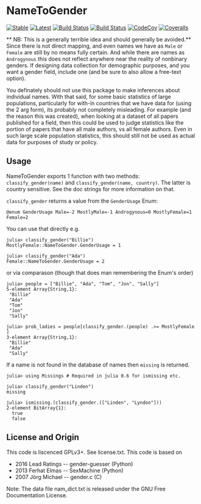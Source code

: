 # NameToGender

[![Stable](https://img.shields.io/badge/docs-stable-blue.svg)](https://JuliaText.github.io/NameToGender.jl/stable)
[![Latest](https://img.shields.io/badge/docs-latest-blue.svg)](https://JuliaText.github.io/NameToGender.jl/latest)
[![Build Status](https://travis-ci.org/JuliaText/NameToGender.jl.svg?branch=master)](https://travis-ci.org/JuliaText/NameToGender.jl)
[![Build Status](https://ci.appveyor.com/api/projects/status/github/JuliaText/NameToGender.jl?svg=true)](https://ci.appveyor.com/project/JuliaText/NameToGender-jl)
[![CodeCov](https://codecov.io/gh/JuliaText/NameToGender.jl/branch/master/graph/badge.svg)](https://codecov.io/gh/JuliaText/NameToGender.jl)
[![Coveralls](https://coveralls.io/repos/github/JuliaText/NameToGender.jl/badge.svg?branch=master)](https://coveralls.io/github/JuliaText/NameToGender.jl?branch=master)

** NB: This is a generally terrible idea and should generally be avoided.**
Since there is not direct mapping, and even names we have as `Male` or `Female` are still by no means fully certain.
And while there are names as `Androgynous` this does not reflect anywhere near the reality of nonbinary genders.
If designing data collection for demographic purposes, and you want a gender field, include one (and be sure to also allow a free-text option).

You definately should not use this package to make inferences about individual names.
With that said, for some basic statistics of large populations, particularly for with-in countries that we have data for (using the 2 arg form), its probably not completely misleading.
For example (and the reason this was created), when looking at a dataset of all papers published for a field, then this could be used to judge statistics like the portion of papers that have all male authors, vs all female authors.
Even in such large scale population statistics, this should still not be used as actual data for purposes of study or policy.

## Usage


NameToGender exports 1 function with two methods: `classify_gender(name)` and `classify_gender(name, country)`.
The latter is country sensitive. See the doc strings for more information on that.

`classify_gender` returns a value from the `GenderUsage` Enum:

```
@enum GenderUsage Male=-2 MostlyMale=-1 Androgynous=0 MostlyFemale=1 Female=2
```

You can use that directly e.g.
```
julia> classify_gender("Billie")
MostlyFemale::NameToGender.GenderUsage = 1

julia> classify_gender("Ada")
Female::NameToGender.GenderUsage = 2
```

or  via comparason (though that does man remembering the Enum's order)

```
julia> people = ["Billie", "Ada", "Tom", "Jon", "Sally"]
5-element Array{String,1}:
 "Billie"
 "Ada"
 "Tom"
 "Jon"
 "Sally"

julia> prob_ladies = people[classify_gender.(people) .>= MostlyFemale ]
3-element Array{String,1}:
 "Billie"
 "Ada"
 "Sally"
```

If a name is not found in the database of names then `missing` is returned.

```
julia> using Missings # Required in julia 0.6 for ismissing etc.

julia> classify_gender("Linden")
missing

julia> ismissing.(classify_gender.(["Linden", "Lyndon"]))
2-element BitArray{1}:
  true
  false
```


## License and Origin
This code is liscenced GPLv3+. See license.txt.
This code is based on 
 - 2016 Lead Ratings --  gender-guesser (Python)
 - 2013 Ferhat Elmas --  SexMachine (Python)
 - 2007 Jörg Michael -- gender.c (C)


Note: 
The data file nam_dict.txt is released under the GNU Free Documentation License.


